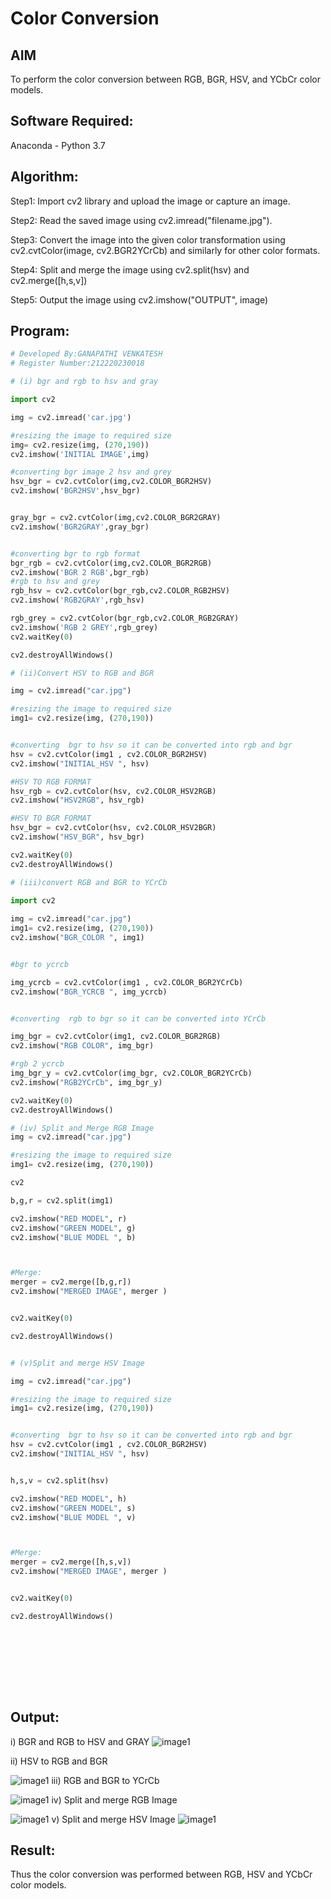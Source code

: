 # Color Conversion
## AIM
To perform the color conversion between RGB, BGR, HSV, and YCbCr color models.

## Software Required:
Anaconda - Python 3.7
## Algorithm:

Step1:
Import cv2 library and upload the image or capture an image.

Step2:
Read the saved image using cv2.imread("filename.jpg").

Step3:
Convert the image into the given color transformation using cv2.cvtColor(image, cv2.BGR2YCrCb) and similarly for other color formats.

Step4:
Split and merge the image using cv2.split(hsv) and cv2.merge([h,s,v])

Step5:
Output the image using cv2.imshow("OUTPUT", image)

## Program:
```python
# Developed By:GANAPATHI VENKATESH
# Register Number:212220230018

# (i) bgr and rgb to hsv and gray

import cv2

img = cv2.imread('car.jpg')

#resizing the image to required size 
img= cv2.resize(img, (270,190))
cv2.imshow('INITIAL IMAGE',img)

#converting bgr image 2 hsv and grey
hsv_bgr = cv2.cvtColor(img,cv2.COLOR_BGR2HSV)
cv2.imshow('BGR2HSV',hsv_bgr)


gray_bgr = cv2.cvtColor(img,cv2.COLOR_BGR2GRAY)
cv2.imshow('BGR2GRAY',gray_bgr)


#converting bgr to rgb format 
bgr_rgb = cv2.cvtColor(img,cv2.COLOR_BGR2RGB)
cv2.imshow('BGR 2 RGB',bgr_rgb)
#rgb to hsv and grey
rgb_hsv = cv2.cvtColor(bgr_rgb,cv2.COLOR_RGB2HSV)
cv2.imshow('RGB2GRAY',rgb_hsv)

rgb_grey = cv2.cvtColor(bgr_rgb,cv2.COLOR_RGB2GRAY)
cv2.imshow('RGB 2 GREY',rgb_grey)
cv2.waitKey(0)

cv2.destroyAllWindows()

# (ii)Convert HSV to RGB and BGR

img = cv2.imread("car.jpg")

#resizing the image to required size 
img1= cv2.resize(img, (270,190))


#converting  bgr to hsv so it can be converted into rgb and bgr
hsv = cv2.cvtColor(img1 , cv2.COLOR_BGR2HSV)
cv2.imshow("INITIAL_HSV ", hsv)

#HSV TO RGB FORMAT
hsv_rgb = cv2.cvtColor(hsv, cv2.COLOR_HSV2RGB)
cv2.imshow("HSV2RGB", hsv_rgb)

#HSV TO BGR FORMAT
hsv_bgr = cv2.cvtColor(hsv, cv2.COLOR_HSV2BGR)
cv2.imshow("HSV_BGR", hsv_bgr)

cv2.waitKey(0)
cv2.destroyAllWindows()

# (iii)convert RGB and BGR to YCrCb

import cv2
 
img = cv2.imread("car.jpg")
img1= cv2.resize(img, (270,190))
cv2.imshow("BGR_COLOR ", img1)


#bgr to ycrcb

img_ycrcb = cv2.cvtColor(img1 , cv2.COLOR_BGR2YCrCb)
cv2.imshow("BGR_YCRCB ", img_ycrcb)


#converting  rgb to bgr so it can be converted into YCrCb

img_bgr = cv2.cvtColor(img1, cv2.COLOR_BGR2RGB)
cv2.imshow("RGB COLOR", img_bgr)

#rgb 2 ycrcb
img_bgr_y = cv2.cvtColor(img_bgr, cv2.COLOR_BGR2YCrCb)
cv2.imshow("RGB2YCrCb", img_bgr_y)

cv2.waitKey(0)
cv2.destroyAllWindows()

# (iv) Split and Merge RGB Image
img = cv2.imread("car.jpg")

#resizing the image to required size 
img1= cv2.resize(img, (270,190))

cv2

b,g,r = cv2.split(img1)

cv2.imshow("RED MODEL", r)
cv2.imshow("GREEN MODEL", g)
cv2.imshow("BLUE MODEL ", b)



#Merge:
merger = cv2.merge([b,g,r])
cv2.imshow("MERGED IMAGE", merger )


cv2.waitKey(0)

cv2.destroyAllWindows()


# (v)Split and merge HSV Image

img = cv2.imread("car.jpg")

#resizing the image to required size 
img1= cv2.resize(img, (270,190))


#converting  bgr to hsv so it can be converted into rgb and bgr
hsv = cv2.cvtColor(img1 , cv2.COLOR_BGR2HSV)
cv2.imshow("INITIAL_HSV ", hsv)


h,s,v = cv2.split(hsv)

cv2.imshow("RED MODEL", h)
cv2.imshow("GREEN MODEL", s)
cv2.imshow("BLUE MODEL ", v)



#Merge:
merger = cv2.merge([h,s,v])
cv2.imshow("MERGED IMAGE", merger )


cv2.waitKey(0)

cv2.destroyAllWindows()










```
## Output:
i) BGR and RGB to HSV and GRAY
![image1](https://github.com/20004426-venkatesh/Color-Conversion/blob/main/exp%203.1.jpg)


ii) HSV to RGB and BGR

![image1](https://github.com/20004426-venkatesh/Color-Conversion/blob/main/exp%203.2.jpg)
iii) RGB and BGR to YCrCb

![image1](https://github.com/20004426-venkatesh/Color-Conversion/blob/main/exp%203.3.jpg)
iv) Split and merge RGB Image

![image1](https://github.com/20004426-venkatesh/Color-Conversion/blob/main/exp%203.4.jpg)
v) Split and merge HSV Image
![image1](https://github.com/20004426-venkatesh/Color-Conversion/blob/main/exp%203.5.jpg)


## Result:
Thus the color conversion was performed between RGB, HSV and YCbCr color models.
